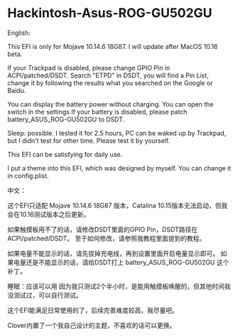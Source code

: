 # Hackintosh-Asus-ROG-GU502GU
English:

This EFI is only for Mojave 10.14.6 18G87. I will update after MacOS 10.16 beta.

If your Trackpad is disabled, please change GPIO Pin in ACPI/patched/DSDT.
Search "ETPD" in DSDT, you will find a Pin List, change it by following the results what you searched on the Google or Baidu.

You can display the battery power without charging. You can open the switch in the settings
If your battery is disabled, please patch battery_ASUS_ROG-GU502GU to DSDT.

Sleep: possible.
I tested it for 2.5 hours, PC can be waked up by Trackpad, but I didn't test for other time.
Please test it by yourself.

This EFI can be satisfying for daily use.

I put a theme into this EFI, which was designed by myself. You can change it in config.plist.

中文：

这个EFI只适配 Mojave 10.14.6 18G87 版本，Catalina 10.15版本无法启动，但我会在10.16测试版本之后更新。

如果触摸板用不了的话，请修改DSDT里面的GPIO Pin，DSDT路径在 ACPI/patched/DSDT。 至于如何修改，请参照我教程里面提到的教程。

如果电量不能显示的话，请先拔掉充电线，再到设置里面开启电量显示即可。
如果电量还是不能显示的话，请给DSDT打上 battery_ASUS_ROG-GU502GU 这个补丁。

睡眠：应该可以用
因为我只测试2个半小时，是能用触摸板唤醒的，但其他时间我没测试过，可以自行测试。

这个EFI能满足日常使用的了，后续完善难度较高，我尽量吧。

Clover内置了一个我自己设计的主题，不喜欢的话可以更换。

